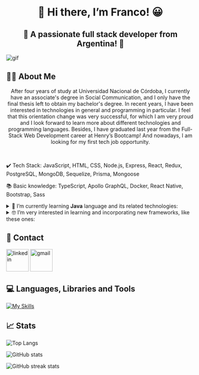 <h1 align="center">👋 Hi there, I’m Franco! 😀</h1>
<h2 align="center">🚀 A passionate full stack developer from Argentina! 🚀</h2>
<img src="https://github.com/Francormin/Francormin/blob/main/assets/profile-gif.gif" alt="gif" />

## 👨‍💻 About Me
<p align="center">After four years of study at Universidad Nacional de Córdoba, I currently have an associate's degree in Social Communication, and I only have the final thesis left to obtain my bachelor's degree. In recent years, I have been interested in technologies in general and programming in particular. I feel that this orientation change was very successful, for which I am very proud and I look forward to learn more about different technologies and programming languages. Besides, I have graduated last year from the Full-Stack Web Development career at Henry’s Bootcamp! And nowadays, I am looking for my first tech job opportunity.</p>
<br>

✔️ Tech Stack: JavaScript, HTML, CSS, Node.js, Express, React, Redux, PostgreSQL, MongoDB, Sequelize, Prisma, Mongoose

📚 Basic knowledge: TypeScript, Apollo GraphQL, Docker, React Native, Bootstrap, Sass

<details>

<summary>🌱 I’m currently learning <b>Java</b> language and its related technologies:</summary>

###
➜ JDBC

➜ H2

➜ JUnit 5

➜ Mockito

➜ Spring Boot

➜ Spring Data JPA

➜ Hibernate

➜ Maven
###

</details>

<details>

<summary>🤓 I’m very interested in learning and incorporating new frameworks, like these ones:</summary>

###
➜ NestJS

➜ Next.js

➜ Tailwind CSS
###

</details>

## 🔗 Contact
[<img src="https://cdn-icons-png.flaticon.com/512/145/145807.png" alt="linkedin" height="60">](https://www.linkedin.com/in/franco-corniglione/)
[<img src="https://cdn-icons-png.flaticon.com/512/732/732200.png" alt="gmail" height="60">](mailto:francocorniglione5@gmail.com)
<br>

## 💻 Languages, Libraries and Tools
[![My Skills](https://skillicons.dev/icons?i=js,html,css,nodejs,express,react,redux,postgres,mongodb,sequelize,prisma,git,github,vscode,postman)](https://skillicons.dev)
<br>

## 📈 Stats
![Top Langs](https://github-readme-stats-sigma-five.vercel.app/api/top-langs/?username=Francormin&theme=dark)

![GitHub stats](https://github-readme-stats-sigma-five.vercel.app/api?username=francormin&show_icons=true&theme=dark)

![GitHub streak stats](https://streak-stats.demolab.com/?user=Francormin&theme=dark)
